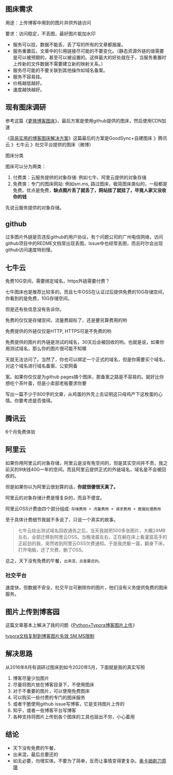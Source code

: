## 图床需求

用途：上传博客中用到的图片并供外链访问

要求：访问稳定，不丢图，最好图片能加水印

- 服务可以挂，数据不能丢，丢了写的所有的文章都报废。
- 服务重置后，文章中的引用链接尽可能的不要变化。（静态资源外链的值需要是可以被预期的，甚至可以被设置的。这样最大的好处就在于，当服务重置时上传新的文件数据不需要建立新的映射关系。）
- 服务尽可能的不要关联到其他操作如域名备案。
- 服务不容易挂。
- 价格越低越好。
- 速度越快越好。



## 现有图床调研

参考这篇《[更换博客图床](https://www.jianshu.com/p/2b14396a6eb2)》，最后方案是使用github提供的图床，然后使用CDN加速

《[简易实用的博客图床解决方案](https://zhuanlan.zhihu.com/p/66058886)》这篇最后的方案是GoodSync+自建图床 》腾讯云 》七牛云 》社交平台提供的图床（微博）

 图床分类

图床可以分为两类：

1. 付费类：云服务提供的对象存储: 例如七牛、阿里云提供的对象存储
2. 免费类：专门的图床网站: 例如sm.ms, 路过图床，极简图床类似的，一般都是免费。优点是免费，**缺点图片丢了就丢了，网站挂了就挂了，毕竟人家又没收你的钱**

先说云服务提供的对象存储。

## github

过多图片外链是否违反github的用户协议，有个问题公司的广州电信网络，访问github项目中的REDME文档常出现丢图，Issue中也经常丢图，而且时尔会出现github访问速度特别慢。



## 七牛云

免费10G空间，需要绑定域名，https外链需要付费？

七牛图床也是推荐比较多的。而且七牛OSS在认证过后提供免费的10G存储空间，你看到的是免费，10G存储空间。

但是还有些信息没有告诉你。

免费的仅仅是存储空间，流量费超标了，还是要另算费用的哟

免费提供的外链仅仅是HTTP, HTTPS可是不免费的哟

免费提供的图片的外链是测试的域名，30天后会被回收的哟。也就是说，如果你用测试域名，那么你的图片很可能不知哪

天就无法访问了。当然了，你也可以绑定一个正式的域名，但是你需要买个域名，对这个域名进行域名备案、公安网备

案。如果你仅仅是为github pages搞个图床，那备案之路是不容易的。就好比你想吃个茶叶蛋，但是小卖部老板要求你要

写出一篇不少于800字的文章，从鸡蛋的外壳上去证明这只母鸡产下这枚蛋的心情。你要考虑是否值得。



## 腾讯云

6个月免费体验



## 阿里云

如果你用阿里云的对象存储，阿里云是没有免空间的，但是其实空间并不贵，我之前买的9块钱40G一年的空间。而且阿里云提供正式的外链域名，域名是不会被回收的。

但是如果你以为阿里云很划算的话，**你就很傻很天真了。**

阿里云的对象存储计费是慢复杂的，而且不便宜。

阿里云OSS计费由四个部分组成: `存储费用 + 流量费用 + 请求费用 + 数据处理费用`

至于具体计费细节我就不多说了，只说一个真实的故事。

> 七牛云给出测试域名回收通告之后，当天我就把500多张图片，大概24MB左右，全部迁移到阿里云OSS。当晚凌晨左右，正在躺在床上看灌篮高手的正起劲的我，突然收到阿里云OSS欠费通知。于是我虎躯一震，翻身下床，打开电脑，还了欠费，删了OSS。

总之，天下没有免费的午餐，`出来混，总是要还的。`

### 社交平台

速度快，但数据不安全，社交平台可删除你的图片，他们没有义务提供免费的图床服务。

## 图片上传到博客园

这篇文章基本上解决了我的问题《[Python+Typora博客图片上传](https://www.cnblogs.com/starrys/p/12851194.html)》

[typora文档复制到博客图片失效 SM.MS限制](https://www.cnblogs.com/cjdty/p/12376570.html)

## 解决思路

从2016年8月有调研过图床到如今2020年5月，下面就是我的真实写照

1. 博客尽量少加图片
2. 尽量将图片放在博客目录下，不使用图床
3. 对于不重要的图片，可以使用免费图床
4. 可以购买一些付费的专门的图床服务
5. 或者干脆使用github issue写博客，它是支持图片上传的
6. 知乎，或者一些博客平台写博客
7. 各种支持将图片上传到各个图床的工具也层出不穷，小心着用

## 结论

- 天下没有免费的午餐，
- 出来混，最后总要还的
- 如无必要，勿增实体。不要为了简单，反而让事情变得更复杂。[奥卡姆剃刀原理](https://baike.baidu.com/item/奥卡姆剃刀原理)